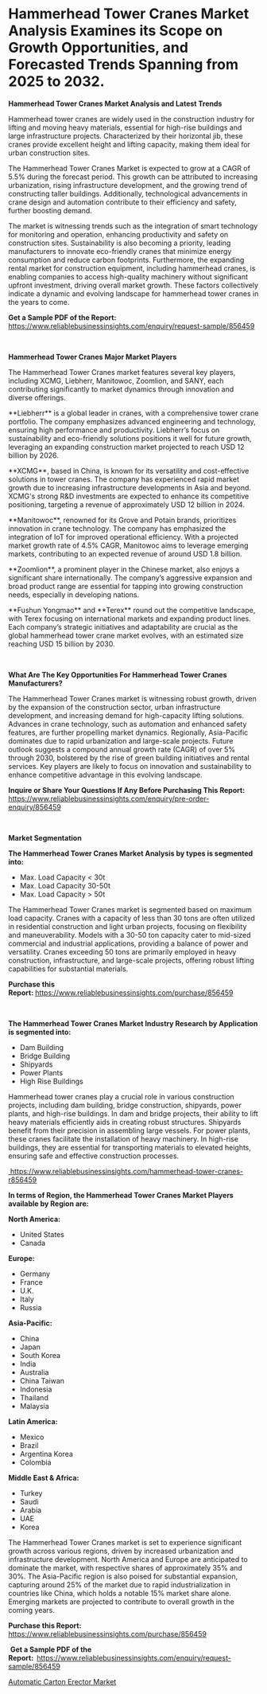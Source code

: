 <p><h1>Hammerhead Tower Cranes Market Analysis Examines its Scope on Growth Opportunities, and Forecasted Trends Spanning from 2025 to 2032.</h1></p><p><strong>Hammerhead Tower Cranes Market Analysis and Latest Trends</strong></p>
<p><p>Hammerhead tower cranes are widely used in the construction industry for lifting and moving heavy materials, essential for high-rise buildings and large infrastructure projects. Characterized by their horizontal jib, these cranes provide excellent height and lifting capacity, making them ideal for urban construction sites.</p><p>The Hammerhead Tower Cranes Market is expected to grow at a CAGR of 5.5% during the forecast period. This growth can be attributed to increasing urbanization, rising infrastructure development, and the growing trend of constructing taller buildings. Additionally, technological advancements in crane design and automation contribute to their efficiency and safety, further boosting demand.</p><p>The market is witnessing trends such as the integration of smart technology for monitoring and operation, enhancing productivity and safety on construction sites. Sustainability is also becoming a priority, leading manufacturers to innovate eco-friendly cranes that minimize energy consumption and reduce carbon footprints. Furthermore, the expanding rental market for construction equipment, including hammerhead cranes, is enabling companies to access high-quality machinery without significant upfront investment, driving overall market growth. These factors collectively indicate a dynamic and evolving landscape for hammerhead tower cranes in the years to come.</p></p>
<p><strong>Get a Sample PDF of the Report:&nbsp;</strong> <a href="https://www.reliablebusinessinsights.com/enquiry/request-sample/856459?utm_campaign=3083&utm_medium=2&utm_source=Github&utm_content=ia&utm_term=09042025&utm_id=hammerhead-tower-cranes">https://www.reliablebusinessinsights.com/enquiry/request-sample/856459</a></p>
<p>&nbsp;</p>
<p><strong>Hammerhead Tower Cranes Major Market Players</strong></p>
<p><p>The Hammerhead Tower Cranes market features several key players, including XCMG, Liebherr, Manitowoc, Zoomlion, and SANY, each contributing significantly to market dynamics through innovation and diverse offerings. </p><p>**Liebherr** is a global leader in cranes, with a comprehensive tower crane portfolio. The company emphasizes advanced engineering and technology, ensuring high performance and productivity. Liebherr’s focus on sustainability and eco-friendly solutions positions it well for future growth, leveraging an expanding construction market projected to reach USD 12 billion by 2026.</p><p>**XCMG**, based in China, is known for its versatility and cost-effective solutions in tower cranes. The company has experienced rapid market growth due to increasing infrastructure developments in Asia and beyond. XCMG's strong R&D investments are expected to enhance its competitive positioning, targeting a revenue of approximately USD 12 billion in 2024.</p><p>**Manitowoc**, renowned for its Grove and Potain brands, prioritizes innovation in crane technology. The company has emphasized the integration of IoT for improved operational efficiency. With a projected market growth rate of 4.5% CAGR, Manitowoc aims to leverage emerging markets, contributing to an expected revenue of around USD 1.8 billion.</p><p>**Zoomlion**, a prominent player in the Chinese market, also enjoys a significant share internationally. The company’s aggressive expansion and broad product range are essential for tapping into growing construction needs, especially in developing nations.</p><p>**Fushun Yongmao** and **Terex** round out the competitive landscape, with Terex focusing on international markets and expanding product lines. Each company’s strategic initiatives and adaptability are crucial as the global hammerhead tower crane market evolves, with an estimated size reaching USD 15 billion by 2030.</p></p>
<p>&nbsp;</p>
<p><strong>What Are The Key Opportunities For Hammerhead Tower Cranes Manufacturers?</strong></p>
<p><p>The Hammerhead Tower Cranes market is witnessing robust growth, driven by the expansion of the construction sector, urban infrastructure development, and increasing demand for high-capacity lifting solutions. Advances in crane technology, such as automation and enhanced safety features, are further propelling market dynamics. Regionally, Asia-Pacific dominates due to rapid urbanization and large-scale projects. Future outlook suggests a compound annual growth rate (CAGR) of over 5% through 2030, bolstered by the rise of green building initiatives and rental services. Key players are likely to focus on innovation and sustainability to enhance competitive advantage in this evolving landscape.</p></p>
<p><strong>Inquire or Share Your Questions If Any Before Purchasing This Report:</strong> <a href="https://www.reliablebusinessinsights.com/enquiry/pre-order-enquiry/856459?utm_campaign=3083&utm_medium=2&utm_source=Github&utm_content=ia&utm_term=09042025&utm_id=hammerhead-tower-cranes">https://www.reliablebusinessinsights.com/enquiry/pre-order-enquiry/856459</a></p>
<p>&nbsp;</p>
<p><strong>Market Segmentation</strong></p>
<p><strong>The Hammerhead Tower Cranes Market Analysis by types is segmented into:</strong></p>
<p><ul><li>Max. Load Capacity < 30t</li><li>Max. Load Capacity 30-50t</li><li>Max. Load Capacity > 50t</li></ul></p>
<p><p>The Hammerhead Tower Cranes market is segmented based on maximum load capacity. Cranes with a capacity of less than 30 tons are often utilized in residential construction and light urban projects, focusing on flexibility and maneuverability. Models with a 30-50 ton capacity cater to mid-sized commercial and industrial applications, providing a balance of power and versatility. Cranes exceeding 50 tons are primarily employed in heavy construction, infrastructure, and large-scale projects, offering robust lifting capabilities for substantial materials.</p></p>
<p><strong>Purchase this Report:&nbsp;</strong><a href="https://www.reliablebusinessinsights.com/purchase/856459?utm_campaign=3083&utm_medium=2&utm_source=Github&utm_content=ia&utm_term=09042025&utm_id=hammerhead-tower-cranes">https://www.reliablebusinessinsights.com/purchase/856459</a></p>
<p>&nbsp;</p>
<p><strong>The Hammerhead Tower Cranes Market Industry Research by Application is segmented into:</strong></p>
<p><ul><li>Dam Building</li><li>Bridge Building</li><li>Shipyards</li><li>Power Plants</li><li>High Rise Buildings</li></ul></p>
<p><p>Hammerhead tower cranes play a crucial role in various construction projects, including dam building, bridge construction, shipyards, power plants, and high-rise buildings. In dam and bridge projects, their ability to lift heavy materials efficiently aids in creating robust structures. Shipyards benefit from their precision in assembling large vessels. For power plants, these cranes facilitate the installation of heavy machinery. In high-rise buildings, they are essential for transporting materials to elevated heights, ensuring safe and effective construction processes.</p></p>
<p><a href="https://www.reliablebusinessinsights.com/hammerhead-tower-cranes-r856459?utm_campaign=3083&utm_medium=2&utm_source=Github&utm_content=ia&utm_term=09042025&utm_id=hammerhead-tower-cranes">&nbsp;https://www.reliablebusinessinsights.com/hammerhead-tower-cranes-r856459</a></p>
<p><strong>In terms of Region, the Hammerhead Tower Cranes Market Players available by Region are:</strong></p>
<p>
    <p> <strong> North America: </strong>
        <ul>
            <li>United States</li>
            <li>Canada</li>
        </ul>
        </p> 
    <p> <strong> Europe: </strong>
        <ul>
            <li>Germany</li>
            <li>France</li>
            <li>U.K.</li>
            <li>Italy</li>
            <li>Russia</li>
        </ul>
        </p> 
    <p> <strong> Asia-Pacific: </strong>
        <ul>
            <li>China</li>
            <li>Japan</li>
            <li>South Korea</li>
            <li>India</li>
            <li>Australia</li>
            <li>China Taiwan</li>
            <li>Indonesia</li>
            <li>Thailand</li>
            <li>Malaysia</li>
        </ul>
        </p> 
    <p> <strong> Latin America: </strong>
        <ul>
            <li>Mexico</li>
            <li>Brazil</li>
            <li>Argentina Korea</li>
            <li>Colombia</li>
        </ul>
        </p> 
    <p> <strong> Middle East & Africa: </strong>
        <ul>
            <li>Turkey</li>
            <li>Saudi</li>
            <li>Arabia</li>
            <li>UAE</li>
            <li>Korea</li>
        </ul>
    </p>
    </p>
<p><p>The Hammerhead Tower Cranes market is set to experience significant growth across various regions, driven by increased urbanization and infrastructure development. North America and Europe are anticipated to dominate the market, with respective shares of approximately 35% and 30%. The Asia-Pacific region is also poised for substantial expansion, capturing around 25% of the market due to rapid industrialization in countries like China, which holds a notable 15% market share alone. Emerging markets are projected to contribute to overall growth in the coming years.</p></p>
<p><strong>Purchase this Report: </strong><a href="https://www.reliablebusinessinsights.com/purchase/856459?utm_campaign=3083&utm_medium=2&utm_source=Github&utm_content=ia&utm_term=09042025&utm_id=hammerhead-tower-cranes">https://www.reliablebusinessinsights.com/purchase/856459</a></p>
<p>&nbsp;<strong>Get a Sample PDF of the Report:&nbsp;&nbsp;</strong><a href="https://www.reliablebusinessinsights.com/enquiry/request-sample/856459?utm_campaign=3083&utm_medium=2&utm_source=Github&utm_content=ia&utm_term=09042025&utm_id=hammerhead-tower-cranes">https://www.reliablebusinessinsights.com/enquiry/request-sample/856459</a></p>
<p><strong></strong></p>
<p><p><a href="https://github.com/saaindosya/Market-Research-Report-List-1/blob/main/automatic-carton-erector-market.md?utm_campaign=3083&utm_medium=2&utm_source=Github&utm_content=ia&utm_term=09042025&utm_id=hammerhead-tower-cranes">Automatic Carton Erector Market</a></p></p>